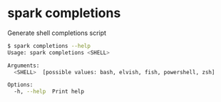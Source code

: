 # spark completions

Generate shell completions script

```bash
$ spark completions --help
Usage: spark completions <SHELL>

Arguments:
  <SHELL>  [possible values: bash, elvish, fish, powershell, zsh]

Options:
  -h, --help  Print help
```
